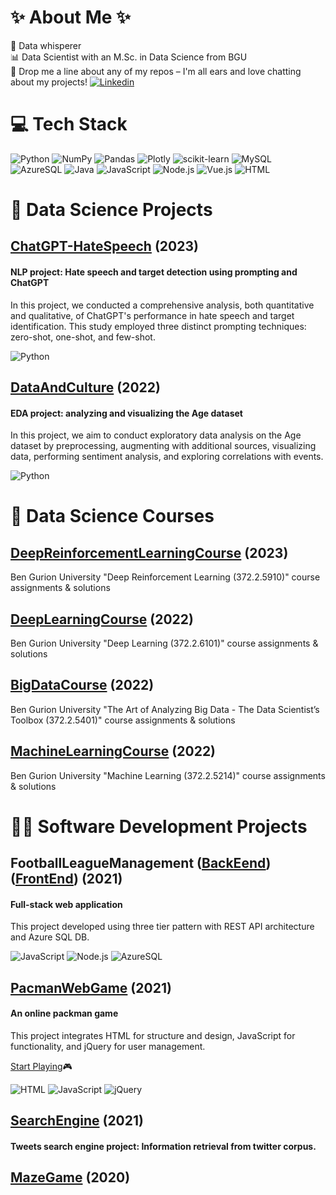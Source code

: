 # ✨ About Me  ✨
🌟 Data whisperer <br>
📊 Data Scientist with an M.Sc. in Data Science from BGU <br>
💬 Drop me a line about any of my repos – I'm all ears and love chatting about my projects! [![Linkedin](https://img.shields.io/badge/LinkedIn-0077B5?style=flat&logo=linkedin&logoColor=white)](https://www.linkedin.com/in/shahar-shcheranski)


# 💻 Tech Stack
![Python](https://img.shields.io/badge/Python-3670A0?style=flat&logo=Python&logoColor=ffdd54)  ![NumPy](https://img.shields.io/badge/Numpy-%23013243.svg?style=flat&logo=Numpy&logoColor=white) ![Pandas](https://img.shields.io/badge/Pandas-%23150458.svg?style=flat&logo=pandas&logoColor=white) ![Plotly](https://img.shields.io/badge/Plotly-%233F4F75.svg?style=flat&logo=Plotly&logoColor=white) ![scikit-learn](https://img.shields.io/badge/scikit--learn-%23F7931E.svg?style=flat&logo=scikit-learn&logoColor=white) ![MySQL](https://img.shields.io/badge/MySql-%2300f.svg?style=flat&logo=mysql&logoColor=white) ![AzureSQL](https://img.shields.io/badge/Azure%20SQL-%23CC2927?style=flat&logo=microsoftsqlserver&logoColor=white) ![Java](https://img.shields.io/badge/Java-3670A0.svg?style=flat&logo=java&logoColor=white) ![JavaScript](https://img.shields.io/badge/JavaScript-%23F7DF1E?style=flat&logo=javascript&logoColor=white
) ![Node.js](https://img.shields.io/badge/NodeJS-%23339933?style=flat&logo=nodedotjs&logoColor=white) ![Vue.js](https://img.shields.io/badge/Vue.js-white?style=flat&logo=vue.js) ![HTML](https://img.shields.io/badge/html-%23E34F26?style=flat&logo=html
)

# 🔎 Data Science Projects

## [ChatGPT-HateSpeech](https://github.com/ShaharShc/ChatGPT-HateSpeech) (2023)
#### NLP project: Hate speech and target detection using prompting and ChatGPT
In this project, we conducted a comprehensive analysis, both quantitative and qualitative, of ChatGPT's performance in hate speech and target identification. This study employed three distinct prompting techniques: zero-shot, one-shot, and few-shot.

![Python](https://img.shields.io/badge/python-3670A0?style=flat&logo=python&logoColor=ffdd54) 

## [DataAndCulture](https://github.com/ShaharShc/DataAndCulture) (2022)
#### EDA project: analyzing and visualizing the Age dataset
In this project, we aim to conduct exploratory data analysis on the Age dataset by preprocessing, augmenting with additional sources, visualizing data, performing sentiment analysis, and exploring correlations with events.

![Python](https://img.shields.io/badge/python-3670A0?style=flat&logo=python&logoColor=ffdd54) 

# 📖 Data Science Courses

## [DeepReinforcementLearningCourse](https://github.com/ShaharShc/DeepReinforcementLearningCourse) (2023)
Ben Gurion University "Deep Reinforcement Learning (372.2.5910)" course assignments & solutions

## [DeepLearningCourse](https://github.com/ShaharShc/DeepLearningCourse) (2022)
Ben Gurion University "Deep Learning (372.2.6101)" course assignments & solutions

## [BigDataCourse](https://github.com/ShaharShc/BigDataCourse) (2022)
Ben Gurion University "The Art of Analyzing Big Data - The Data Scientist’s Toolbox (372.2.5401)" course assignments & solutions

## [MachineLearningCourse](https://github.com/ShaharShc/MachineLearningCourse) (2022)
Ben Gurion University "Machine Learning (372.2.5214)" course assignments & solutions


# 👩‍💻 Software Development Projects

## FootballLeagueManagement ([BackEend](https://github.com/ShaharShc/FootballLeagueManagement-BackEnd)) ([FrontEnd](https://github.com/ShaharShc/FootballLeagueManagement-FrontEnd)) (2021)
#### Full-stack web application
This project developed using three tier pattern with REST API architecture and Azure SQL DB.


![JavaScript](https://img.shields.io/badge/JavaScript-%23F7DF1E?style=flat&logo=javascript&logoColor=white
) ![Node.js](https://img.shields.io/badge/NodeJS-%23339933?style=flat&logo=nodedotjs&logoColor=white
) ![AzureSQL](https://img.shields.io/badge/Azure%20SQL-%23CC2927?style=flat&logo=microsoftsqlserver&logoColor=white)


## [PacmanWebGame](https://github.com/ShaharShc/PacmanWebGame) (2021)
#### An online packman game
This project integrates HTML for structure and design, JavaScript for functionality, and jQuery for user management.

[Start Playing](https://web-development-environments-2021.github.io/Assignment2_205890320_313326985)🎮

![HTML](https://img.shields.io/badge/html-%23E34F26?style=flat&logo=html) ![JavaScript](https://img.shields.io/badge/JavaScript-%23F7DF1E?style=flat&logo=javascript&logoColor=white
) ![jQuery](https://img.shields.io/badge/jQuery-%230769AD?style=flat&logo=jQuery)


## [SearchEngine](https://github.com/ShaharShc/SearchEngine) (2021)
#### Tweets search engine project: Information retrieval from twitter corpus.

## [MazeGame](https://github.com/ShaharShc/MazeGame) (2020)



<!--
**ShaharShc/ShaharShc** is a ✨ _special_ ✨ repository because its `README.md` (this file) appears on your GitHub profile.

Here are some ideas to get you started:

- 🔭 I’m currently working on ...
- 🌱 I’m currently learning ...
- 👯 I’m looking to collaborate on ...
- 🤔 I’m looking for help with ...
- 💬 Ask me about ...
- 📫 How to reach me: ...

-->

